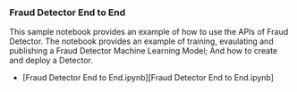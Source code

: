 
### Fraud Detector End to End 

This sample notebook provides an example of how to use the APIs of Fraud Detector. The notebook provides an example of training, evaulating and publishing a Fraud Detector Machine Learning Model; And how to create and deploy a Detector. 

- [Fraud Detector End to End.ipynb][Fraud Detector End to End.ipynb]

